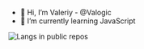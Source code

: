 - 👋 Hi, I’m Valeriy - @Valogic
- 🌱 I’m currently learning JavaScript

![Langs in public repos](https://github-readme-stats.vercel.app/api/top-langs/?username=Valogic&layout=compact&theme=tokyonight)
